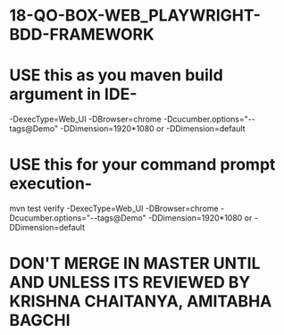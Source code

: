 # 18-QO-BOX-WEB_PLAYWRIGHT-BDD-FRAMEWORK

# USE this as you maven build argument in IDE-
-DexecType=Web_UI -DBrowser=chrome -Dcucumber.options="--tags@Demo" -DDimension=1920*1080 or -DDimension=default

# USE this for your command prompt execution-
mvn test verify -DexecType=Web_UI -DBrowser=chrome -Dcucumber.options="--tags@Demo" -DDimension=1920*1080 or -DDimension=default

# DON'T MERGE IN MASTER UNTIL AND UNLESS ITS REVIEWED BY KRISHNA CHAITANYA, AMITABHA BAGCHI


